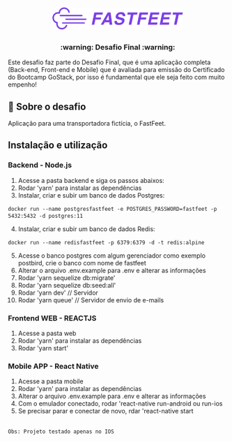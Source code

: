 <h1 align="center">
  <img alt="Fastfeet" title="Fastfeet" src=".github/logo.png" width="300px" />
</h1>

<h3 align="center">
  :warning: Desafio Final :warning:
</h3>

<p>Este desafio faz parte do Desafio Final, que é uma aplicação completa (Back-end, Front-end e Mobile) que é avaliada para emissão do Certificado do Bootcamp GoStack, por isso é fundamental que ele seja feito com muito empenho!</p>

## :rocket: Sobre o desafio

Aplicação para uma transportadora fictícia, o FastFeet.

## Instalação e utilização

### Backend - Node.js

1.  Acesse a pasta backend e siga os passos abaixos:
2.  Rodar 'yarn' para instalar as dependências
3.  Instalar, criar e subir um banco de dados Postgres:

```
docker run --name postgresfastfeet -e POSTGRES_PASSWORD=fastfeet -p 5432:5432 -d postgres:11
```

4.  Instalar, criar e subir um banco de dados Redis:

```
docker run --name redisfastfeet -p 6379:6379 -d -t redis:alpine
```

5.  Acesse o banco postgres com algum gerenciador como exemplo postbird, crie o banco com nome de fastfeet
6.  Alterar o arquivo .env.example para .env e alterar as informações
7.  Rodar 'yarn sequelize db:migrate'
8.  Rodar 'yarn sequelize db:seed:all'
9.  Rodar 'yarn dev' // Servidor
10. Rodar 'yarn queue' // Servidor de envio de e-mails

### Frontend WEB - REACTJS

1.  Acesse a pasta web
2.  Rodar 'yarn' para instalar as dependências
3.  Rodar 'yarn start'

### Mobile APP - React Native

1.  Acesse a pasta mobile
2.  Rodar 'yarn' para instalar as dependências
3.  Alterar o arquivo .env.example para .env e alterar as informações
4.  Com o emulador conectado, rodar 'react-native run-android ou run-ios
5.  Se precisar parar e conectar de novo, rdar 'react-native start

```

Obs: Projeto testado apenas no IOS
```
